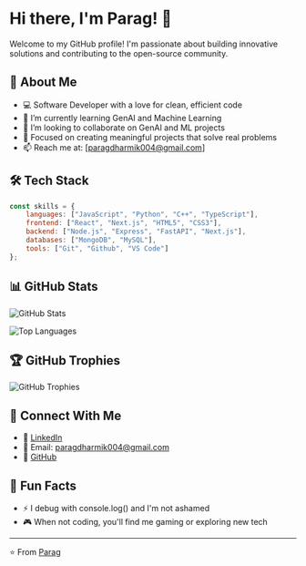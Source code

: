 # Hi there, I'm Parag! 👋

Welcome to my GitHub profile! I'm passionate about building innovative solutions and contributing to the open-source community.

## 🚀 About Me

- 💻 Software Developer with a love for clean, efficient code
- 🌱 I’m currently learning GenAI and Machine Learning
- 👯 I’m looking to collaborate on GenAI and ML projects
- 🎯 Focused on creating meaningful projects that solve real problems
- 📫 Reach me at: [paragdharmik004@gmail.com]

## 🛠️ Tech Stack

```javascript
const skills = {
    languages: ["JavaScript", "Python", "C++", "TypeScript"],
    frontend: ["React", "Next.js", "HTML5", "CSS3"],
    backend: ["Node.js", "Express", "FastAPI", "Next.js"],
    databases: ["MongoDB", "MySQL"],
    tools: ["Git", "Github", "VS Code"]
};
```

## 📊 GitHub Stats

![GitHub Stats](https://github-readme-stats.vercel.app/api?username=ParagD004&show_icons=true&theme=radical)

![Top Languages](https://github-readme-stats.vercel.app/api/top-langs/?username=ParagD004&layout=compact&theme=radical)

## 🏆 GitHub Trophies

![GitHub Trophies](https://github-profile-trophy.vercel.app/?username=ParagD004&theme=radical&no-frame=false&no-bg=true&margin-w=4)

## 🤝 Connect With Me

- 💼 [LinkedIn](https://www.linkedin.com/in/parag-dharmik-445ab9257)
- 📧 Email: paragdharmik004@gmail.com
- 🐙 [GitHub](https://github.com/ParagD004)

## 💭 Fun Facts

- ⚡ I debug with console.log() and I'm not ashamed
- 🎮 When not coding, you'll find me gaming or exploring new tech

---

⭐️ From [Parag](https://github.com/ParagD004)
